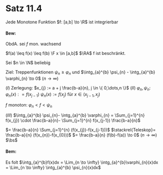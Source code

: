 # Satz 11.4
Jede Monotone Funktion $f: [a,b] \to \R$ ist integrierbar

#### Bew:
ObdA. sei $f$ mon. wachsend

$f(a) \leq f(x) \leq f(b) \F x \in [a,b]$
$\RA$ f ist beschränkt.

Sei $n \in \N$ beliebig

Ziel: Treppenfunktionen $\psi_{n} \geq \varphi_{n}$ und $\intg_{a}^{b} \psi_{n} - \intg_{a}^{b} \varphi_{n} \to 0$ ($n \to \infty$)

$(I)$ Zerlegung: $x_{j} := a + j \frac{b-a}{n}, j \in \{ 0,\dots,n \}$
$(II)$ $\varphi_{n}, \psi_{n}:$
$\varphi_{n}(x): = f(x_{j-1})$
$\psi_{n}(x) := f(x_{j})$
für $x \in (x_{j-1},x_{j})$

$f$ monoton: $\varphi_{n} < f < \psi_{n}$

$(III)$ $\intg_{a}^{b} \psi_{n}- \intg_{a}^{b} \varphi_{n} = \Sum_{j=1}^{n} f(x_{j}) \cdot \frac{b-a}{n}- \Sum_{j=1}^{n} f(x_{j-1}) \frac{b-a}{n}$

$= \frac{b-a}{n} \Sum_{j=1}^{n} (f(x_{j})-f(x_{j-1}))$
$\stackrel{Teleskop}= \frac{b-a}{n} (f(x_{n})-f(x_{0}))$
$= \frac{b-a}{n} (f(b)-f(a)) \to 0$ ($n \to \infty$)
$\bs$

#### Bem:
Es folt $\intg_{a}^{b}f(x)dx = \Lim_{n \to \infty} \intg_{a}^{b}\varphi_{n}(x)dx = \Lim_{n \to \infty} \intg_{a}^{b} \psi_{n}(x)dx$

